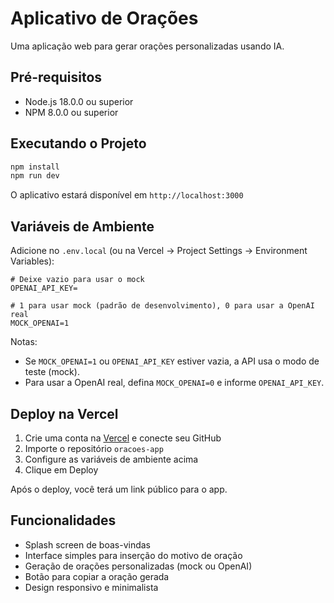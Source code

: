 # Aplicativo de Orações

Uma aplicação web para gerar orações personalizadas usando IA.

## Pré-requisitos

- Node.js 18.0.0 ou superior
- NPM 8.0.0 ou superior

## Executando o Projeto

```bash
npm install
npm run dev
```

O aplicativo estará disponível em `http://localhost:3000`

## Variáveis de Ambiente

Adicione no `.env.local` (ou na Vercel → Project Settings → Environment Variables):

```
# Deixe vazio para usar o mock
OPENAI_API_KEY=

# 1 para usar mock (padrão de desenvolvimento), 0 para usar a OpenAI real
MOCK_OPENAI=1
```

Notas:
- Se `MOCK_OPENAI=1` ou `OPENAI_API_KEY` estiver vazia, a API usa o modo de teste (mock).
- Para usar a OpenAI real, defina `MOCK_OPENAI=0` e informe `OPENAI_API_KEY`.

## Deploy na Vercel

1. Crie uma conta na [Vercel](https://vercel.com) e conecte seu GitHub
2. Importe o repositório `oracoes-app`
3. Configure as variáveis de ambiente acima
4. Clique em Deploy

Após o deploy, você terá um link público para o app.

## Funcionalidades

- Splash screen de boas-vindas
- Interface simples para inserção do motivo de oração
- Geração de orações personalizadas (mock ou OpenAI)
- Botão para copiar a oração gerada
- Design responsivo e minimalista